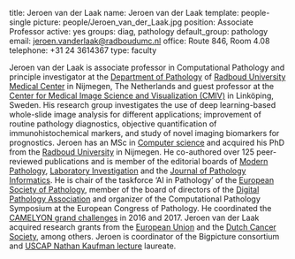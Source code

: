 title: Jeroen van der Laak
name: Jeroen van der Laak
template: people-single
picture: people/Jeroen_van_der_Laak.jpg
position: Associate Professor
active: yes
groups: diag, pathology
default_group: pathology
email: jeroen.vanderlaak@radboudumc.nl
office: Route 846, Room 4.08
telephone: +31 24 3614367
type: faculty

Jeroen van der Laak is associate professor in Computational Pathology and principle investigator at the [Department of Pathology](https://www.radboudumc.nl/afdelingen/pathologie) of [Radboud University Medical Center](https://www.radboudumc.nl/en/patient-care) in Nijmegen, The Netherlands and guest professor at the [Center for Medical Image Science and Visualization (CMIV)](https://liu.se/en/organisation/liu/cmiv) in Linköping, Sweden. His research group investigates the use of deep learning-based whole-slide image analysis for different applications; improvement of routine pathology diagnostics, objective quantification of immunohistochemical markers, and study of novel imaging biomarkers for prognostics. Jeroen has an MSc in [Computer science](https://www.ru.nl/english/education/masters/computing-science/) and acquired his PhD from the [Radboud University](https://www.ru.nl/english/) in Nijmegen. He co-authored over 125 peer-reviewed publications and is member of the editorial boards of [Modern Pathology](https://www.nature.com/modpathol/), [Laboratory Investigation](https://www.nature.com/labinvest/) and the [Journal of Pathology Informatics](http://www.jpathinformatics.org/). He is chair of the taskforce ‘AI in Pathology’ of the [European Society of Pathology](https://www.esp-pathology.org/), member of the board of directors of the [Digital Pathology Association](https://digitalpathologyassociation.org/) and organizer of the Computational Pathology Symposium at the European Congress of Pathology. He coordinated the [CAMELYON grand challenges](https://camelyon17.grand-challenge.org/) in 2016 and 2017. Jeroen van der Laak acquired research grants from the [European Union](https://ec.europa.eu/programmes/horizon2020/en) and the [Dutch Cancer Society](https://www.kwf.nl/), among others. Jeroen is coordinator of the Bigpicture consortium and [USCAP Nathan Kaufman lecture](https://www.uscap.org/the-nathan-kaufman-timely-topics-lecture/) laureate.
